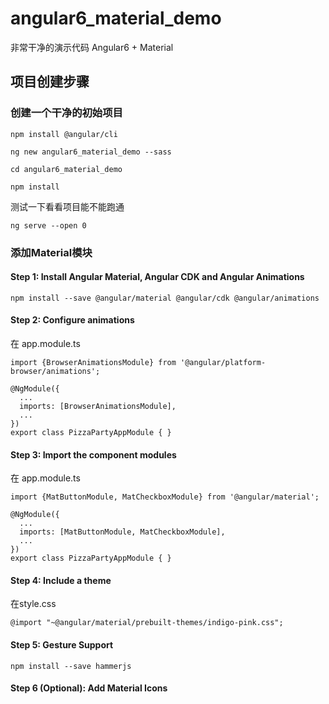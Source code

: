 # angular6_material_demo
非常干净的演示代码 Angular6 + Material

## 项目创建步骤
### 创建一个干净的初始项目

````
npm install @angular/cli
````
````
ng new angular6_material_demo --sass
````
````
cd angular6_material_demo
````
````
npm install
````

测试一下看看项目能不能跑通
````
ng serve --open 0  
````
### 添加Material模块
#### Step 1: Install Angular Material, Angular CDK and Angular Animations

````
npm install --save @angular/material @angular/cdk @angular/animations
````
####  Step 2: Configure animations
在 app.module.ts
````
import {BrowserAnimationsModule} from '@angular/platform-browser/animations';

@NgModule({
  ...
  imports: [BrowserAnimationsModule],
  ...
})
export class PizzaPartyAppModule { }
````
#### Step 3: Import the component modules
在 app.module.ts
````
import {MatButtonModule, MatCheckboxModule} from '@angular/material';

@NgModule({
  ...
  imports: [MatButtonModule, MatCheckboxModule],
  ...
})
export class PizzaPartyAppModule { }
````
#### Step 4: Include a theme
在style.css
````
@import "~@angular/material/prebuilt-themes/indigo-pink.css";
````
#### Step 5: Gesture Support
````
npm install --save hammerjs
````
#### Step 6 (Optional): Add Material Icons
